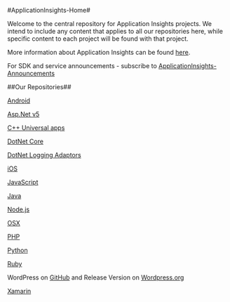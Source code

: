 #ApplicationInsights-Home#

Welcome to the central repository for Application Insights projects. We intend to include any content that applies to all our repositories here, while specific content to each project will be found with that project.

More information about Application Insights can be found [here](http://azure.microsoft.com/documentation/articles/app-insights-get-started/).

For SDK and service announcements - subscribe to [ApplicationInsights-Announcements](https://github.com/Microsoft/ApplicationInsights-Announcements)


##Our Repositories##

[Android](https://github.com/Microsoft/ApplicationInsights-Android)

[Asp.Net v5](https://github.com/Microsoft/ApplicationInsights-aspnetv5)

[C++ Universal apps](https://github.com/Microsoft/ApplicationInsights-CPP)

[DotNet Core](https://github.com/Microsoft/ApplicationInsights-dotnet)

[DotNet Logging Adaptors](https://github.com/Microsoft/ApplicationInsights-dotnet-logging)

[iOS](https://github.com/Microsoft/ApplicationInsights-iOS)

[JavaScript](https://github.com/Microsoft/ApplicationInsights-js)

[Java](https://github.com/Microsoft/ApplicationInsights-Java)

[Node.js](https://github.com/Microsoft/ApplicationInsights-node.js)

[OSX](https://github.com/Microsoft/ApplicationInsights-OSX)

[PHP](https://github.com/Microsoft/ApplicationInsights-PHP)

[Python](https://github.com/Microsoft/ApplicationInsights-Python)

[Ruby](https://github.com/Microsoft/ApplicationInsights-Ruby)

WordPress on [GitHub](https://github.com/Microsoft/ApplicationInsights-WordPress) and Release Version on [Wordpress.org](https://wordpress.org/plugins/application-insights/)

[Xamarin](https://github.com/Microsoft/ApplicationInsights-Xamarin)



